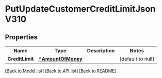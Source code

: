 # PutUpdateCustomerCreditLimitJsonV310

## Properties
Name | Type | Description | Notes
------------ | ------------- | ------------- | -------------
**CreditLimit** | [***AmountOfMoney**](AmountOfMoney.md) |  | [default to null]

[[Back to Model list]](../README.md#documentation-for-models) [[Back to API list]](../README.md#documentation-for-api-endpoints) [[Back to README]](../README.md)


